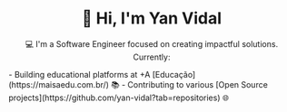 <h1 align="center">👋 Hi, I'm Yan Vidal</h1>
<p align="center">
💻 I'm a Software Engineer focused on creating impactful solutions. Currently:
</p>
- Building educational platforms at +A [Educação](https://maisaedu.com.br/) 📚
- Contributing to various [Open Source projects](https://github.com/yan-vidal?tab=repositories) 🌐
<!--
**yan-vidal/yan-vidal** is a ✨ _special_ ✨ repository because its `README.md` (this file) appears on your GitHub profile.

Here are some ideas to get you started:

- 🔭 I’m currently working on ...
- 🌱 I’m currently learning ...
- 👯 I’m looking to collaborate on ...
- 🤔 I’m looking for help with ...
- 💬 Ask me about ...
- 📫 How to reach me: ...
- 😄 Pronouns: ...
- ⚡ Fun fact: ...
-->

